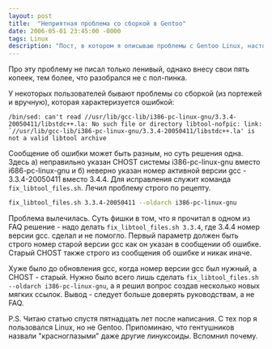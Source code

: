 ```yaml
---
layout: post
title:  "Неприятная проблема со сборкой в Gentoo"
date: 2006-05-01 23:45:00 -0000
tags: Linux
description: "Пост, в котором я описываю проблемы с Gentoo Linux, настолько специфичные, что с ними не должен столкнуться примерно никто."
---
```


Про эту проблему не писал только ленивый, однако внесу свои пять копеек, тем более, что разобрался не с пол-пинка. 

У некоторых пользователей бывают проблемы со сборкой (из портежей и вручную), которая характеризуется ошибкой:

```
/bin/sed: can't read //usr/lib/gcc-lib/i386-pc-linux-gnu/3.3.4-20050411/libstdc++.la: No such file or directory libtool-nofpic: link: `//usr/lib/gcc-lib/i386-pc-linux-gnu/3.3.4-20050411/libstdc++.la' is not a valid libtool archive
```

Сообщение об ошибки может быть разным,  но суть решения одна. Здесь а) неправильно указан CHOST системы i386-pc-linux-gnu вместо i686-pc-linux-gnu и б) неверно указан номер активной версии gcc - 3.3.4-20050411 вместо 3.4.4. Для исправления служит команда `fix_libtool_files.sh`. Лечил проблему строго по рецепту.

```sh
fix_libtool_files.sh 3.3.4-20050411 --oldarch i386-pc-linux-gnu
```

Проблема вылечилась. Суть фишки в том, что я прочитал в одном из FAQ решение - надо делать ```fix_libtool_files.sh 3.3.4```,  где 3.4.4 номер версии gcc. сделал и не помогло. Первый параметр должен быть строго номер старой версии gcc как он указан в сообщении об ошибке. Старый CHOST также строго из сообщения об ошибке и никак иначе.

Хуже было до обновления gcc, когда номер версии gcc был нужный, а CHOST - старый. Нужно было всего лишь сделать ```fix_libtool_files.sh --oldarch i386-pc-linux-gnu```, а я решил вопрос создав несколько новых мягких ссылок. Вывод - следует больше доверять руководствам, а не FAQ.

P.S. Читаю статью спустя пятнадцать лет после написания. С тех пор я пользовался Linux, но не Gentoo. Припоминаю, что гентушников назвали "красноглазыми" даже другие линуксоиды. Вспомнил почему.